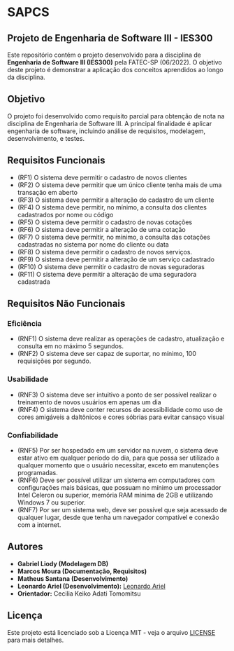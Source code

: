 # SAPCS

## Projeto de Engenharia de Software III - IES300

Este repositório contém o projeto desenvolvido para a disciplina de **Engenharia de Software III (IES300)** pela FATEC-SP (06/2022). O objetivo deste projeto é demonstrar a aplicação dos conceitos aprendidos ao longo da disciplina.

## Objetivo

O projeto foi desenvolvido como requisito parcial para obtenção de nota na disciplina de Engenharia de Software III. A principal finalidade é aplicar engenharia de software, incluindo análise de requisitos, modelagem, desenvolvimento, e testes.

## Requisitos Funcionais

- (RF1) O sistema deve permitir o cadastro de novos clientes
- (RF2) O sistema deve permitir que um único cliente tenha mais de uma transação em aberto
- (RF3) O sistema deve permitir a alteração do cadastro de um cliente
- (RF4) O sistema deve permitir, no mínimo, a consulta dos clientes cadastrados por nome ou código
- (RF5) O sistema deve permitir o cadastro de novas cotações
- (RF6) O sistema deve permitir a alteração de uma cotação
- (RF7) O sistema deve permitir, no mínimo, a consulta das cotações cadastradas no sistema por nome do cliente ou data
- (RF8) O sistema deve permitir o cadastro de novos serviços.
- (RF9) O sistema deve permitir a alteração de um serviço cadastrado
- (RF10) O sistema deve permitir o cadastro de novas seguradoras
- (RF11) O sistema deve permitir a alteração de uma seguradora cadastrada

## Requisitos Não Funcionais
### Eficiência
- (RNF1) O sistema deve realizar as operações de cadastro, atualização e consulta em no máximo 5 segundos.
- (RNF2) O sistema deve ser capaz de suportar, no mínimo, 100 requisições por segundo.
### Usabilidade
- (RNF3) O sistema deve ser intuitivo a ponto de ser possível realizar o treinamento de novos usuários em apenas um dia
- (RNF4) O sistema deve conter recursos de acessibilidade como uso de cores amigáveis a daltônicos e cores sóbrias para evitar cansaço visual
### Confiabilidade
- (RNF5) Por ser hospedado em um servidor na nuvem, o sistema deve estar ativo em qualquer período do dia, para que possa ser utilizado a qualquer momento que o usuário necessitar, exceto em manutenções programadas.
- (RNF6) Deve ser possível utilizar um sistema em computadores com configurações mais básicas, que possuam no mínimo um processador Intel Celeron ou superior, memória RAM mínima de 2GB e utilizando Windows 7 ou superior.
- (RNF7) Por ser um sistema web, deve ser possível que seja acessado de qualquer lugar, desde que tenha um navegador compatível e conexão com a internet.

## Autores

- **Gabriel Liody (Modelagem DB)**
- **Marcos Moura (Documentação, Requisitos)**
- **Matheus Santana (Desenvolvimento)**
- **Leonardo Ariel (Desenvolvimento):** [Leonardo Ariel](https://github.com/LeonardoArRdS)
- **Orientador:** Cecilia Keiko Adati Tomomitsu

## Licença

Este projeto está licenciado sob a Licença MIT - veja o arquivo [LICENSE](LICENSE) para mais detalhes.